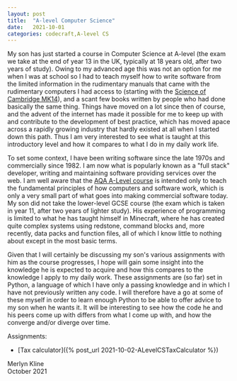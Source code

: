 ```yaml
---
layout: post
title:  "A-level Computer Science"
date:   2021-10-01
categories: codecraft,A-level CS
---
```

My son has just started a course in Computer Science at A-level (the exam we take at the end of year 13 in the UK, typically at 18 years old, after two years of study). Owing to my advanced age this was not an option for me when I was at school so I had to teach myself how to write software from the limited information in the rudimentary manuals that came with the rudimentary computers I had access to (starting with the [Science of Cambridge MK14](https://en.wikipedia.org/wiki/MK14)), and a scant few books written by people who had done basically the same thing. Things have moved on a lot since then of course, and the advent of the internet has made it possible for me to keep up with and contribute to the development of best practice, which has moved apace across a rapidly growing industry that hardly existed at all when I started down this path. Thus I am very interested to see what is taught at this introductory level and how it compares to what I do in my daily work life.

To set some context, I have been writing software since the late 1970s and commercially since 1982. I am now what is popularly known as a "full stack" developer, writing and maintaining software providing services over the web. I am well aware that the [AQA A-Level course](https://www.aqa.org.uk/subjects/computer-science-and-it/as-and-a-level/computer-science-7516-7517) is intended only to teach the fundamental principles of how computers and software work, which is only a very small part of what goes into making commercial software today. My son did not take the lower-level GCSE course (the exam which is taken in year 11, after two years of lighter study). His experience of programming is limited to what he has taught himself in Minecraft, where he has created quite complex systems using redstone, command blocks and, more recently, data packs and function files, all of which I know little to nothing about except in the most basic terms.

Given that I will certainly be discussing my son's various assignments with him as the course progresses, I hope will gain some insight into the knowledge he is expected to acquire and how this compares to the knowledge I apply to my daily work. These assignments are (so far) set in Python, a language of which I have only a passing knowledge and in which I have not previously written any code. I will therefore have a go at some of these myself in order to learn enough Python to be able to offer advice to my son when he wants it. It will be interesting to see how the code he and his peers come up with differs from what I come up with, and how the converge and/or diverge over time.

Assignments:
* [Tax calculator]({% post_url 2021-10-02-ALevelCSTaxCalculator %})


Merlyn Kline  
October 2021